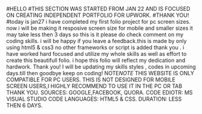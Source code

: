 #HELLO
#THIS SECTION WAS STARTED FROM JAN 22 AND IS FOCUSED ON CREATING INDEPENDENT PORTFOLIO FOR UPWORK.
#THANK YOU!
#today is jan27 i have completed my first folio project for pc screen sizes.
now i will be making it resposive screen size for mobile and smaller sizes it may take less then 3 days so this is it please do check comment on my coding skills.
i will be happy if you leave a feedback.this is made by only using html5 & css3 no other frameworks or script is added thank you .
i have worked hard focused and utilize my whole skills as well as effort to create this beautifull folio.
i hope this folio will reflect my dedication and hardwork. Thank you!
I will be updating my skills styles , codes in upcoming days.till then goodbye keep on coding!
NOTE*NOTE* THIS WEBSITE IS ONLY COMPATIBLE FOR  PC USERS. THIS IS NOT DESIGNED FOR MOBILE SCREEN USERS,I HIGHLY RECOMMEND TO USE IT IN THE PC OR TAB THANK YOU.
SOURCES: GOOGLE,FACEBOOK, QUORA.
CODE EDIOTR: MS VISUAL STUDIO CODE
LANGUAGES: HTML5 & CSS.
DURATION: LESS THEN 6 DAYS.
